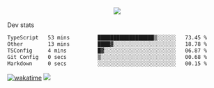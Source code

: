 <h3 align="center">
  <a href="https://github.com/spoopy2023">
      <img src="https://github-profile-trophy.vercel.app/?username=Spoopy2023&no-bg=true&no-frame=true">
  </a>
</h3>

Dev stats
<!--START_SECTION:waka-->

```txt
TypeScript   53 mins         ██████████████████▒░░░░░░   73.45 %
Other        13 mins         ████▓░░░░░░░░░░░░░░░░░░░░   18.78 %
TSConfig     4 mins          █▓░░░░░░░░░░░░░░░░░░░░░░░   06.87 %
Git Config   0 secs          ▒░░░░░░░░░░░░░░░░░░░░░░░░   00.68 %
Markdown     0 secs          ░░░░░░░░░░░░░░░░░░░░░░░░░   00.15 %
```

<!--END_SECTION:waka-->
[![wakatime](https://wakatime.com/badge/user/018ece4c-ff65-47b1-86a2-26e4e720c978.svg)](https://wakatime.com/@mac_g)
<img src="https://camo.githubusercontent.com/935c1e1091fb0ce9d975d06263ed4bc014721cd7e52b557f59b07c85da01afe3/68747470733a2f2f6b6f6d617265762e636f6d2f67687076632f3f757365726e616d653d5843726166744d616e3532266c6162656c3d566965777326636f6c6f723d626c7565267374796c653d706c6173746963">

